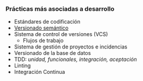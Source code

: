 ### Prácticas más asociadas a desarrollo

* Estándares de codificación
* [Versionado semántico](https://semver.org)
* Sistema de control de versiones (VCS)
	* Flujos de trabajo
* Sistema de gestión de proyectos e incidencias
* Versionado de la base de datos
* TDD: _unidad, funcionales, integración, aceptación_
* Linting
* Integración Continua

